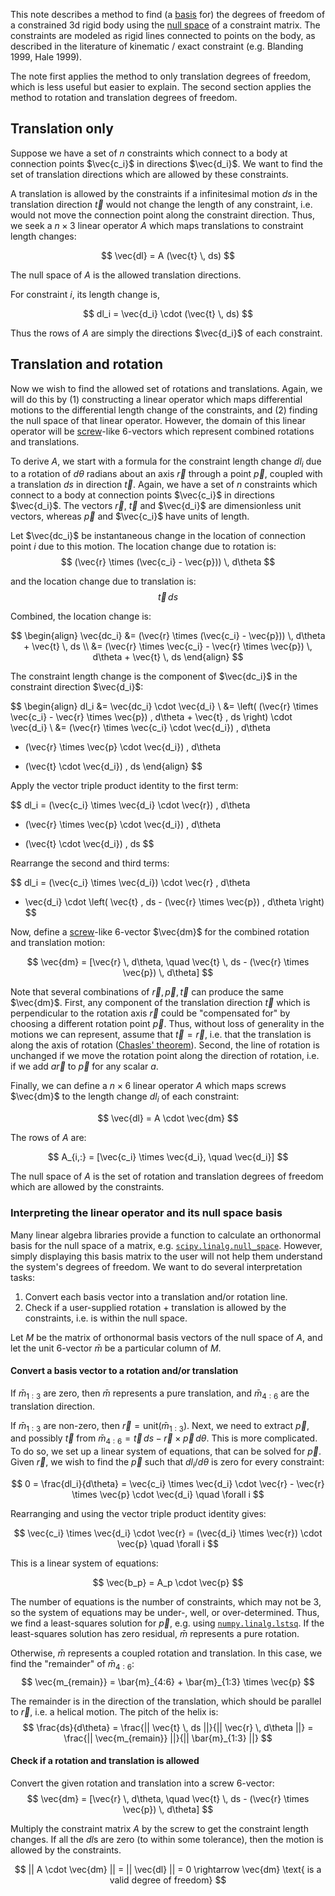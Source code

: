 This note describes a method to find (a [basis](https://en.wikipedia.org/wiki/Basis_(linear_algebra)) for)
the degrees of freedom of a constrained 3d rigid body
using the [null space](https://en.wikipedia.org/wiki/Kernel_(linear_algebra)) of a constraint matrix.
The constraints are modeled as rigid lines connected to points on the body,
as described in the literature of kinematic / exact constraint (e.g. Blanding 1999, Hale 1999).

The note first applies the method to only translation degrees of freedom,
which is less useful but easier to explain.
The second section applies the method to rotation and translation degrees of freedom.

## Translation only

Suppose we have a set of $n$ constraints which connect to a body at connection points $\vec{c_i}$
in directions $\vec{d_i}$.
We want to find the set of translation directions which are allowed by these constraints.

A translation is allowed by the constraints if a infinitesimal motion $ds$
in the translation direction $\vec{t}$ would not change the length of any constraint,
i.e. would not move the connection point along the constraint direction.
Thus, we seek a $n \times 3$ linear operator $A$ which maps translations to constraint length changes:

$$
\vec{dl} = A (\vec{t} \, ds)
$$

The null space of $A$ is the allowed translation directions.

For constraint $i$, its length change is,

$$
dl_i = \vec{d_i} \cdot (\vec{t} \, ds)
$$

Thus the rows of $A$ are simply the directions $\vec{d_i}$ of each constraint.

## Translation and rotation

Now we wish to find the allowed set of rotations and translations.
Again, we will do this by (1) constructing a linear operator which maps differential motions to the differential length change of the constraints, and (2) finding the null space of that linear operator.
However, the domain of this linear operator will be [screw](https://en.wikipedia.org/wiki/Screw_theory)-like 6-vectors which represent combined rotations and translations.

To derive $A$, we start with a formula for the constraint length change $dl_i$ due to a rotation of
$d\theta$ radians about an axis $\vec{r}$ through a point $\vec{p}$,
coupled with a translation $ds$ in direction $\vec{t}$.
Again, we have a set of $n$ constraints which connect to a body at connection points $\vec{c_i}$
in directions $\vec{d_i}$.
The vectors $\vec{r}$, $\vec{t}$ and $\vec{d_i}$ are dimensionless unit vectors,
whereas $\vec{p}$ and $\vec{c_i}$ have units of length.

Let $\vec{dc_i}$ be instantaneous change in the location of connection point $i$ due to this motion.
The location change due to rotation is:
$$
(\vec{r} \times (\vec{c_i} - \vec{p})) \, d\theta
$$

and the location change due to translation is:
$$
\vec{t} \, ds
$$

Combined, the location change is:

$$
\begin{align}
\vec{dc_i} &= (\vec{r} \times (\vec{c_i} - \vec{p})) \, d\theta + \vec{t} \, ds \\
&= (\vec{r} \times \vec{c_i} - \vec{r} \times \vec{p}) \, d\theta + \vec{t} \, ds
\end{align}
$$

The constraint length change is the component of $\vec{dc_i}$ in the constraint direction $\vec{d_i}$:

$$
\begin{align}
dl_i &= \vec{dc_i} \cdot \vec{d_i} \\
&= \left( (\vec{r} \times \vec{c_i} - \vec{r} \times \vec{p}) \, d\theta + \vec{t} \, ds \right) \cdot \vec{d_i} \\
&= (\vec{r} \times \vec{c_i} \cdot \vec{d_i}) \, d\theta
   - (\vec{r} \times \vec{p} \cdot \vec{d_i}) \, d\theta
   + (\vec{t} \cdot \vec{d_i}) \, ds
\end{align}
$$

Apply the vector triple product identity to the first term:

$$
dl_i = (\vec{c_i} \times \vec{d_i} \cdot \vec{r}) \, d\theta
   - (\vec{r} \times \vec{p} \cdot \vec{d_i}) \, d\theta
   + (\vec{t} \cdot \vec{d_i}) \, ds
$$

Rearrange the second and third terms:

$$
dl_i = (\vec{c_i} \times \vec{d_i}) \cdot \vec{r} \, d\theta
+ \vec{d_i} \cdot \left( \vec{t} \, ds - (\vec{r} \times \vec{p}) \, d\theta \right)
$$

Now, define a [screw](https://en.wikipedia.org/wiki/Screw_theory)-like 6-vector $\vec{dm}$
for the combined rotation and translation motion:

$$
\vec{dm} = [\vec{r} \, d\theta, \quad \vec{t} \, ds - (\vec{r} \times \vec{p}) \, d\theta]
$$

Note that several combinations of $\vec{r}, \vec{p}, \vec{t}$ can produce the same $\vec{dm}$.
First, any component of the translation direction $\vec{t}$
which is perpendicular to the rotation axis $\vec{r}$ could be
"compensated for" by choosing a different rotation point $\vec{p}$.
Thus, without loss of generality in the motions we can represent, assume that $\vec{t} = \vec{r}$,
i.e. that the translation is along the axis of rotation
([Chasles' theorem](https://en.wikipedia.org/wiki/Chasles%27_theorem_(kinematics))).
Second, the line of rotation is unchanged if we move the rotation point
along the direction of rotation, i.e. if we add $a \vec{r}$ to $\vec{p}$ for any scalar $a$.

Finally, we can define a $n \times 6$ linear operator $A$ which maps screws $\vec{dm}$ to the
length change $dl_i$ of each constraint:

$$
\vec{dl} = A \cdot \vec{dm}
$$

The rows of $A$ are:

$$
A_{i,:} = [\vec{c_i} \times \vec{d_i}, \quad \vec{d_i}]
$$

The null space of $A$ is the set of rotation and translation degrees of freedom which are allowed by the constraints.

### Interpreting the linear operator and its null space basis

Many linear algebra libraries provide a function to calculate an orthonormal basis for the null space of a matrix, e.g. [`scipy.linalg.null_space`](https://docs.scipy.org/doc/scipy/reference/generated/scipy.linalg.null_space.html).
However, simply displaying this basis matrix to the user will not help them understand the
system's degrees of freedom.
We want to do several interpretation tasks:

1. Convert each basis vector into a translation and/or rotation line.
2. Check if a user-supplied rotation + translation is allowed by the constraints, i.e. is within the null space.

Let $M$ be the matrix of orthonormal basis vectors of the null space of $A$, and let the unit 6-vector $\bar{m}$ be a particular column of $M$.

#### Convert a basis vector to a rotation and/or translation

If $\bar{m}_{1:3}$ are zero, then $\bar{m}$ represents a pure translation, and $\bar{m}_{4:6}$ are the translation direction.

If $\bar{m}_{1:3}$ are non-zero, then $\vec{r} = \mathrm{unit}(\bar{m}_{1:3})$.
Next, we need to extract $\vec{p}$, and possibly $\vec{t}$ from
$\bar{m}_{4:6} = \vec{t} \, ds - \vec{r} \times \vec{p} \, d\theta$.
This is more complicated.
To do so, we set up a linear system of equations, that can be solved for $\vec{p}$.
Given $\vec{r}$, we wish to find the $\vec{p}$ such that $dl_i/d\theta$ is zero for every constraint:

$$
0 = \frac{dl_i}{d\theta} = \vec{c_i} \times \vec{d_i} \cdot \vec{r} - \vec{r} \times \vec{p} \cdot \vec{d_i}  \quad \forall i
$$

Rearranging and using the vector triple product identity gives:

$$
\vec{c_i} \times \vec{d_i} \cdot \vec{r} = (\vec{d_i} \times \vec{r}) \cdot \vec{p} \quad \forall i
$$

This is a linear system of equations:

$$
\vec{b_p} = A_p \cdot \vec{p}
$$

The number of equations is the number of constraints, which may not be 3, so the system of equations
may be under-, well, or over-determined.
Thus, we find a least-squares solution for $\vec{p}$, e.g. using [`numpy.linalg.lstsq`](https://numpy.org/doc/stable/reference/generated/numpy.linalg.lstsq.html#numpy.linalg.lstsq).
If the least-squares solution has zero residual, $\bar{m}$ represents a pure rotation.

Otherwise, $\bar{m}$ represents a coupled rotation and translation.
In this case, we find the "remainder" of $\bar{m}_{4:6}$:
$$
\vec{m_{remain}} = \bar{m}_{4:6} + \bar{m}_{1:3} \times \vec{p}
$$

The remainder is in the direction of the translation, which should be parallel to $\vec{r}$,
i.e. a helical motion. The pitch of the helix is:
$$
\frac{ds}{d\theta} = \frac{|| \vec{t} \, ds ||}{|| \vec{r} \, d\theta ||} = \frac{|| \vec{m_{remain}} ||}{|| \bar{m}_{1:3} ||}
$$ 

#### Check if a rotation and translation is allowed

Convert the given rotation and translation into a screw 6-vector:
$$
\vec{dm} = [\vec{r} \, d\theta, \quad \vec{t} \, ds - (\vec{r} \times \vec{p}) \, d\theta]
$$

Multiply the constraint matrix $A$ by the screw to get the constraint length changes.
If all the $dl$s are zero (to within some tolerance), then the motion is allowed by the constraints.

$$
|| A \cdot \vec{dm} || = || \vec{dl} || = 0 \rightarrow \vec{dm} \text{ is a valid degree of freedom}
$$
